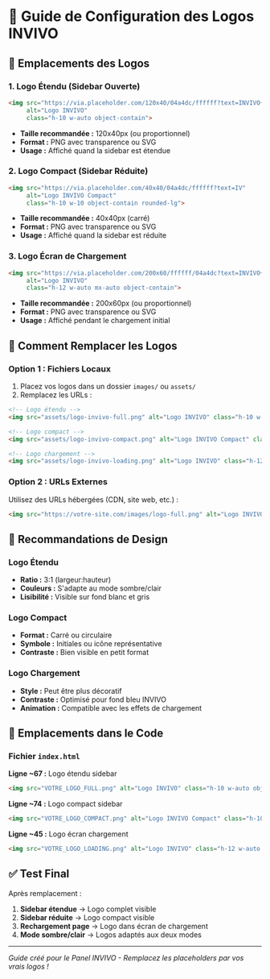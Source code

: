 # 🎨 Guide de Configuration des Logos INVIVO

## 📁 Emplacements des Logos

### 1. **Logo Étendu (Sidebar Ouverte)**
```html
<img src="https://via.placeholder.com/120x40/04a4dc/ffffff?text=INVIVO+LOGO" 
     alt="Logo INVIVO" 
     class="h-10 w-auto object-contain">
```
- **Taille recommandée :** 120x40px (ou proportionnel)
- **Format :** PNG avec transparence ou SVG
- **Usage :** Affiché quand la sidebar est étendue

### 2. **Logo Compact (Sidebar Réduite)**
```html
<img src="https://via.placeholder.com/40x40/04a4dc/ffffff?text=IV" 
     alt="Logo INVIVO Compact" 
     class="h-10 w-10 object-contain rounded-lg">
```
- **Taille recommandée :** 40x40px (carré)
- **Format :** PNG avec transparence ou SVG
- **Usage :** Affiché quand la sidebar est réduite

### 3. **Logo Écran de Chargement**
```html
<img src="https://via.placeholder.com/200x60/ffffff/04a4dc?text=INVIVO+LOGO" 
     alt="Logo INVIVO" 
     class="h-12 w-auto mx-auto object-contain">
```
- **Taille recommandée :** 200x60px (ou proportionnel)
- **Format :** PNG avec transparence ou SVG
- **Usage :** Affiché pendant le chargement initial

## 🔧 Comment Remplacer les Logos

### Option 1 : Fichiers Locaux
1. Placez vos logos dans un dossier `images/` ou `assets/`
2. Remplacez les URLs :
```html
<!-- Logo étendu -->
<img src="assets/logo-invivo-full.png" alt="Logo INVIVO" class="h-10 w-auto object-contain">

<!-- Logo compact -->
<img src="assets/logo-invivo-compact.png" alt="Logo INVIVO Compact" class="h-10 w-10 object-contain rounded-lg">

<!-- Logo chargement -->
<img src="assets/logo-invivo-loading.png" alt="Logo INVIVO" class="h-12 w-auto mx-auto object-contain">
```

### Option 2 : URLs Externes
Utilisez des URLs hébergées (CDN, site web, etc.) :
```html
<img src="https://votre-site.com/images/logo-full.png" alt="Logo INVIVO">
```

## 📐 Recommandations de Design

### Logo Étendu
- **Ratio :** 3:1 (largeur:hauteur)
- **Couleurs :** S'adapte au mode sombre/clair
- **Lisibilité :** Visible sur fond blanc et gris

### Logo Compact
- **Format :** Carré ou circulaire
- **Symbole :** Initiales ou icône représentative
- **Contraste :** Bien visible en petit format

### Logo Chargement
- **Style :** Peut être plus décoratif
- **Contraste :** Optimisé pour fond bleu INVIVO
- **Animation :** Compatible avec les effets de chargement

## 🎯 Emplacements dans le Code

### Fichier `index.html`

**Ligne ~67 :** Logo étendu sidebar
```html
<img src="VOTRE_LOGO_FULL.png" alt="Logo INVIVO" class="h-10 w-auto object-contain">
```

**Ligne ~74 :** Logo compact sidebar
```html
<img src="VOTRE_LOGO_COMPACT.png" alt="Logo INVIVO Compact" class="h-10 w-10 object-contain rounded-lg">
```

**Ligne ~45 :** Logo écran chargement
```html
<img src="VOTRE_LOGO_LOADING.png" alt="Logo INVIVO" class="h-12 w-auto mx-auto object-contain">
```

## ✅ Test Final

Après remplacement :
1. **Sidebar étendue** → Logo complet visible
2. **Sidebar réduite** → Logo compact visible  
3. **Rechargement page** → Logo dans écran de chargement
4. **Mode sombre/clair** → Logos adaptés aux deux modes

---
*Guide créé pour le Panel INVIVO - Remplacez les placeholders par vos vrais logos !* 